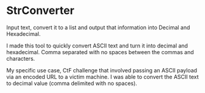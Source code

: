 # StrConverter
Input text, convert it to a list and output that information into Decimal and Hexadecimal.

I made this tool to quickly convert ASCII text and turn it into decimal and hexadecimal. Comma separated with no spaces between the commas and characters.

My specific use case, CtF challenge that involved passing an ASCII payload via an encoded URL to a victim machine. I was able to convert the ASCII text to decimal value (comma delimited with no spaces).
